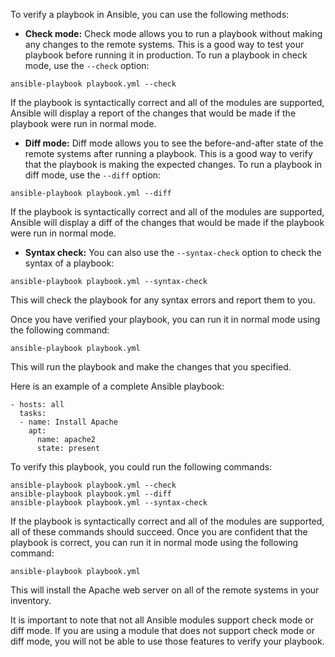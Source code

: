 To verify a playbook in Ansible, you can use the following methods:

* **Check mode:** Check mode allows you to run a playbook without making any changes to the remote systems. This is a good way to test your playbook before running it in production. To run a playbook in check mode, use the `--check` option:

```
ansible-playbook playbook.yml --check
```

If the playbook is syntactically correct and all of the modules are supported, Ansible will display a report of the changes that would be made if the playbook were run in normal mode.

* **Diff mode:** Diff mode allows you to see the before-and-after state of the remote systems after running a playbook. This is a good way to verify that the playbook is making the expected changes. To run a playbook in diff mode, use the `--diff` option:

```
ansible-playbook playbook.yml --diff
```

If the playbook is syntactically correct and all of the modules are supported, Ansible will display a diff of the changes that would be made if the playbook were run in normal mode.

* **Syntax check:** You can also use the `--syntax-check` option to check the syntax of a playbook:

```
ansible-playbook playbook.yml --syntax-check
```

This will check the playbook for any syntax errors and report them to you.

Once you have verified your playbook, you can run it in normal mode using the following command:

```
ansible-playbook playbook.yml
```

This will run the playbook and make the changes that you specified.

Here is an example of a complete Ansible playbook:

```
- hosts: all
  tasks:
  - name: Install Apache
    apt:
      name: apache2
      state: present
```

To verify this playbook, you could run the following commands:

```
ansible-playbook playbook.yml --check
ansible-playbook playbook.yml --diff
ansible-playbook playbook.yml --syntax-check
```

If the playbook is syntactically correct and all of the modules are supported, all of these commands should succeed. Once you are confident that the playbook is correct, you can run it in normal mode using the following command:

```
ansible-playbook playbook.yml
```

This will install the Apache web server on all of the remote systems in your inventory.

It is important to note that not all Ansible modules support check mode or diff mode. If you are using a module that does not support check mode or diff mode, you will not be able to use those features to verify your playbook.
